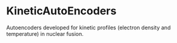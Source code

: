 # KineticAutoEncoders
Autoencoders developed for kinetic profiles (electron density and temperature) in nuclear fusion.  
